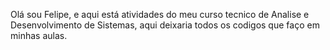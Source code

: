 Olá sou Felipe, e aqui está atividades do meu curso tecnico de Analise e Desenvolvimento de Sistemas, aqui deixaria todos os codigos que faço em minhas aulas. 
